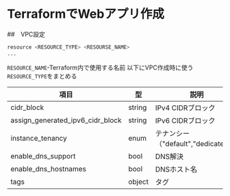 # TerraformでWebアプリ作成

##　VPC設定

```bash
resource <RESOURCE_TYPE> <RESOURSE_NAME>
...
```
`RESOURCE_NAME`-Terraform内で使用する名前
以下にVPC作成時に使う`RESOURCE_TYPE`をまとめる

|項目|型|説明|
|---|---|---|
|cidr_block|string|IPv4 CIDRブロック|
|assign_generated_ipv6_cidr_block|string|IPv6 CIDRブロック|
|instance_tenancy|enum|テナンシー（"default","dedicated"）|
|enable_dns_support|bool|DNS解決|
|enable_dns_hostnames|bool|DNSホスト名|
|tags|object|タグ|